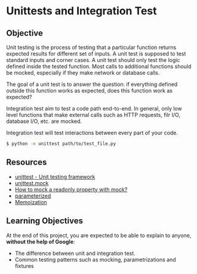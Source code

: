 # Unittests and Integration Test

## Objective
Unit testing is the process of testing that a particular function returns expected results for different set of inputs. A unit test is supposed to test standard inputs and corner cases. A unit test should only test the logic defined inside the tested function. Most calls to additional functions should be mocked, especially if they make network or database calls.

The goal of a unit test is to answer the question: if everything defined outside this function works as expected, does this function work as expected?

Integration test aim to test a code path end-to-end. In general, only low level functions that make external calls such as HTTP requests, filr I/O, database I/O, etc. are mocked.

Integration test will test interactions between every part of your code.
```bash
$ python -m unittest path/to/test_file.py
```
## Resources
- [unittest - Unit testing framework]('https://docs.python.org/3/library/unittest.html#unittest.TestCase.assertMultiLineEqual')
- [unittest.mock]('https://docs.python.org/3/library/unittest.mock.html#filter-dir')
- [How to mock a readonly property with mock?]('https://stackoverflow.com/questions/11836436/how-to-mock-a-readonly-property-with-mock')
- [parameterized]('https://pypi.org/project/parameterized/')
- [Memoization]('https://en.wikipedia.org/wiki/Memoization')

## Learning Objectives
At the end of this project, you are expected to be able to explain to anyone, **without the help of Google**:
- The difference between unit and integration test.
- Common testing patterns such as mocking, parametrizations and fixtures

